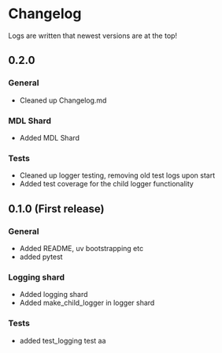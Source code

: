 # Changelog
Logs are written that newest versions are at the top!

## 0.2.0
### General
* Cleaned up Changelog.md

### MDL Shard
* Added MDL Shard

### Tests
* Cleaned up logger testing, removing old test logs upon start
* Added test coverage for the child logger functionality

## 0.1.0 (First release)
### General
* Added README, uv bootstrapping etc
* added pytest

### Logging shard
* Added logging shard
* Added make_child_logger in logger shard

### Tests
* added test_logging test
aa